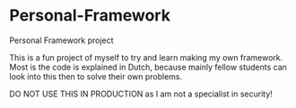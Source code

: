 # Personal-Framework
Personal Framework project

This is a fun project of myself to try and learn making my own framework.
Most is the code is explained in Dutch, because mainly fellow students can look into this then to solve their own problems.

DO NOT USE THIS IN PRODUCTION as I am not a specialist in security!
